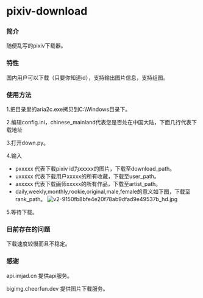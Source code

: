 # pixiv-download

### 简介

随便乱写的pixiv下载器。

### 特性

国内用户可以下载（只要你知道id），支持输出图片信息，支持组图。

### 使用方法

1.把目录里的aria2c.exe拷贝到C:\Windows目录下。

2.编辑config.ini，chinese_mainland代表您是否处在中国大陆，下面几行代表下载地址

3.打开down.py。

4.输入

- pxxxxx 代表下载pixiv id为xxxxx的图片，下载至download_path。
- uxxxxx 代表下载用户xxxxx的所有收藏，下载至user_path。
- axxxxx 代表下载画师xxxxx的所有作品，下载至artist_path。
- daily,weekly,monthly,rookie,original,male,female的意义如下图，下载至rank_path。
  ![v2-9150fb8bfe4e20f78ab9dfad9e49537b_hd.jpg](https://i.loli.net/2020/02/01/uiOyq8WVZrDc9GI.jpg)

5.等待下载。

### 目前存在的问题

下载速度较慢而且不稳定。

### 感谢

api.imjad.cn 提供api服务。

bigimg.cheerfun.dev 提供图片下载服务。
